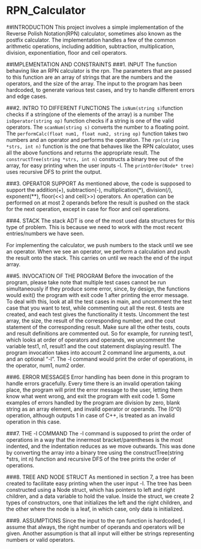 # RPN_Calculator

##INTRODUCTION
This project involves a simple implementation of the Reverse Polish Notation(RPN) calculator, sometimes also known as the postfix calculator. The implementation handles a few of the common arithmetic operations, including addition, subtraction, multiplication, division, exponentiation, floor and ceil operators.

##IMPLEMENTATION AND CONSTRAINTS
###1. INPUT
The function behaving like an RPN calculator is the rpn. The parameters that are passed to this function are an array of strings that are the numbers and the operators, and the size of the array. The input to the program has been hardcoded, to generate various test cases, and try to handle different errors and edge cases.


###2. INTRO TO DIFFERENT FUNCTIONS
The `isNum(string s)`function checks if a string(one of the elements of the array) is a number 
The `isOperator(string op)` function checks if a string is one of the valid operators. 
The `scanNum(string s)` converts the number to a floating point.
The `performCalc(float num1, float num2, string op)` function takes two numbers and an operator and performs the operation.
The `rpn(string *strs, int n)` function is the one that behaves like the RPN calculator, uses all the above functions and returns the appropriate result.
The `constructTree(string *strs, int n)` constructs a binary tree out of the array, for easy printing when the user inputs -l.
The `printOrder(Node* tree)` uses recursive DFS to print the output.


###3. OPERATOR SUPPORT
As mentioned above, the code is supposed to support the addition(+), subtraction(-), multiplication(*), division(/), exponent(**), floor(<<) and ceil(>>) operators. An operation can be performed on at most 2 operands before the result is pushed on the stack for the next operation, except in case for floor and ceil operations.

###4. STACK
The stack ADT is one of the most used data structures for this type of problem. This is because we need to work with the most recent entries/numbers we have seen. 


For implementing the calculator, we push numbers to the stack until we see an operator. When we see an operator, we perform a calculation and push the result onto the stack. This carries on until we reach the end of the input array. 


###5. INVOCATION OF THE PROGRAM
Before the invocation of the program, please take note that multiple test cases cannot be run simultaneously if they produce some error, since, by design, the functions would exit() the program with exit code 1 after printing the error message. To deal with this, look at all the test cases in main, and uncomment the test case that you want to test, while commenting out all the rest. 6 tests are created, and each test gives the functionality it tests. Uncomment the test array, the size, the result of the corresponding number, and the cout statement of the corresponding result. Make sure all the other tests, couts and result definitions are commented out. So for example, for running test1, which looks at order of operators and operands, we uncomment the variable test1, n1, result1 and the cout statement displaying result1. The program invocation takes into account 2 command line arguments, a.out and an optional “-l”. The -l command would print the order of operations, in the operator, num1, num2 order. 


###6. ERROR MESSAGES
Error handling has been done in this program to handle errors gracefully. Every time there is an invalid operation taking place, the program will print the error message to the user, letting them know what went wrong, and exit the program with exit code 1. Some examples of errors handled by the program are division by zero, blank string as an array element,  and invalid operator or operands. The (0^0) operation, although outputs 1 in case of C++, is treated as an invalid operation in this case. 


###7. THE -l COMMAND
The -l command is supposed to print the order of operations in a way that the innermost bracket/parentheses is the most indented, and the indentation reduces as we move outwards. This was done by converting the array into a binary tree using the constructTree(string *strs, int n) function and recursive DFS of the tree prints the order of operations.

###8. TREE AND NODE STRUCT
As mentioned in section 7, a tree has been created to facilitate easy printing when the user input -l. The tree has been constructed using a Node struct, which has pointers to left and right children, and a data variable to hold the value. Inside the struct, we create 2 types of constructors, one that initializes the left and the right children, and the other where the node is a leaf, in which case, only data is initialized.   

###9. ASSUMPTIONS
Since the input to the rpn function is hardcoded, I assume that always, the right number of operands and operators will be given. Another assumption is that all input will either be strings representing numbers or valid operators.
